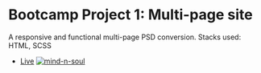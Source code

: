 # Bootcamp Project 1: Multi-page site  
A responsive and functional multi-page PSD conversion.
Stacks used: HTML, SCSS
  
- [Live](https://mind-n-soul.netlify.app)
[![mind-n-soul](https://user-images.githubusercontent.com/49259243/133847799-37033a75-8c6b-47d4-b061-73f413c36a37.png)](https://mind-n-soul.netlify.app)
